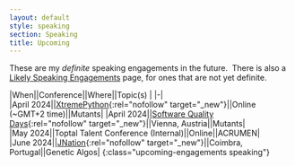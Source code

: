 ```yaml
---
layout: default
style: speaking
section: Speaking
title: Upcoming
---
```


<!-- I have no definite speaking engagements in the _future_. -->

These are my _definite_ speaking engagements in the future.&nbsp;
There is also a
[Likely Speaking Engagements](/speaking/likely)
page, for ones that are not yet definite.

|When||Conference||Where||Topic(s) |
|-|
|April&nbsp;2024||[XtremePython](https://xtremepython.dev/){:rel="nofollow" target="_new"}||Online (~GMT+2 time)||Mutants|
|April&nbsp;2024||[Software Quality Days](https://www.software-quality-days.com/){:rel="nofollow" target="_new"}||Vienna, Austria||Mutants|
|May&nbsp;2024||Toptal Talent Conference (Internal)||Online||ACRUMEN|
|June&nbsp;2024||[JNation](https://jnation.pt/){:rel="nofollow" target="_new"}||Coimbra, Portugal||Genetic Algos|
{:class="upcoming-engagements speaking"}
